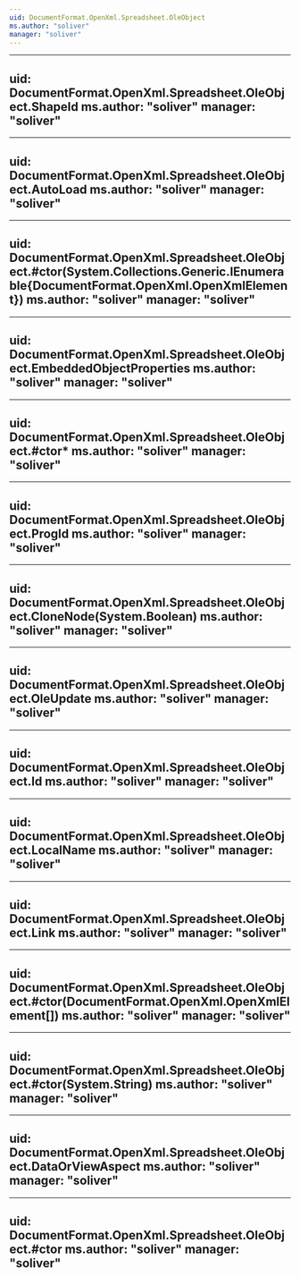 ```yaml
---
uid: DocumentFormat.OpenXml.Spreadsheet.OleObject
ms.author: "soliver"
manager: "soliver"
---
```


---
uid: DocumentFormat.OpenXml.Spreadsheet.OleObject.ShapeId
ms.author: "soliver"
manager: "soliver"
---

---
uid: DocumentFormat.OpenXml.Spreadsheet.OleObject.AutoLoad
ms.author: "soliver"
manager: "soliver"
---

---
uid: DocumentFormat.OpenXml.Spreadsheet.OleObject.#ctor(System.Collections.Generic.IEnumerable{DocumentFormat.OpenXml.OpenXmlElement})
ms.author: "soliver"
manager: "soliver"
---

---
uid: DocumentFormat.OpenXml.Spreadsheet.OleObject.EmbeddedObjectProperties
ms.author: "soliver"
manager: "soliver"
---

---
uid: DocumentFormat.OpenXml.Spreadsheet.OleObject.#ctor*
ms.author: "soliver"
manager: "soliver"
---

---
uid: DocumentFormat.OpenXml.Spreadsheet.OleObject.ProgId
ms.author: "soliver"
manager: "soliver"
---

---
uid: DocumentFormat.OpenXml.Spreadsheet.OleObject.CloneNode(System.Boolean)
ms.author: "soliver"
manager: "soliver"
---

---
uid: DocumentFormat.OpenXml.Spreadsheet.OleObject.OleUpdate
ms.author: "soliver"
manager: "soliver"
---

---
uid: DocumentFormat.OpenXml.Spreadsheet.OleObject.Id
ms.author: "soliver"
manager: "soliver"
---

---
uid: DocumentFormat.OpenXml.Spreadsheet.OleObject.LocalName
ms.author: "soliver"
manager: "soliver"
---

---
uid: DocumentFormat.OpenXml.Spreadsheet.OleObject.Link
ms.author: "soliver"
manager: "soliver"
---

---
uid: DocumentFormat.OpenXml.Spreadsheet.OleObject.#ctor(DocumentFormat.OpenXml.OpenXmlElement[])
ms.author: "soliver"
manager: "soliver"
---

---
uid: DocumentFormat.OpenXml.Spreadsheet.OleObject.#ctor(System.String)
ms.author: "soliver"
manager: "soliver"
---

---
uid: DocumentFormat.OpenXml.Spreadsheet.OleObject.DataOrViewAspect
ms.author: "soliver"
manager: "soliver"
---

---
uid: DocumentFormat.OpenXml.Spreadsheet.OleObject.#ctor
ms.author: "soliver"
manager: "soliver"
---
